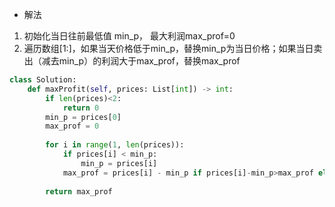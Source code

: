 - 解法
1. 初始化当日往前最低值 min_p， 最大利润max_prof=0
2. 遍历数组[1:]，如果当天价格低于min_p，替换min_p为当日价格；如果当日卖出（减去min_p）的利润大于max_prof，替换max_prof

```python
class Solution:
    def maxProfit(self, prices: List[int]) -> int:
        if len(prices)<2:
            return 0
        min_p = prices[0]
        max_prof = 0
        
        for i in range(1, len(prices)):
            if prices[i] < min_p:
                min_p = prices[i]
            max_prof = prices[i] - min_p if prices[i]-min_p>max_prof else max_prof
            
        return max_prof
```